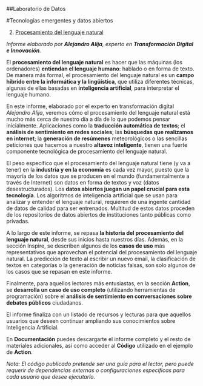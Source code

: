 ##Laboratorio de Datos

#Tecnologías emergentes y datos abiertos

2. [Procesamiento del lenguaje natural](https://datos.gob.es/es/documentacion/tecnologias-emergentes-y-datos-abiertos-procesamiento-del-lenguaje-natural)

*Informe elaborado por **Alejandro Alija**, experto en **Transformación Digital e Innovación**.*

El **procesamiento del lenguaje natural** es hacer que las máquinas (los ordenadores) **entiendan el lenguaje humano**: hablado o en forma de texto. De manera más formal, el procesamiento del lenguaje natural es un **campo híbrido entre la informática y la lingüística**, que utiliza diferentes técnicas, algunas de ellas basadas en **inteligencia artificial**, para interpretar el lenguaje humano.

En este informe, elaborado por el experto en transformación digital *Alejandro Alija*, veremos cómo el procesamiento del lenguaje natural está mucho más cerca de nuestro día a día de lo que podemos pensar inicialmente. Aplicaciones como la **traducción automática de textos**; el **análisis de sentimiento en redes sociales**; las **búsquedas que realizamos en internet**; la **generación de resúmenes** meteorológicos o las sencillas peticiones que hacemos a nuestro **altavoz inteligente**, tienen una fuerte componente tecnológica de procesamiento del lenguaje natural.

El peso específico que el procesamiento del lenguaje natural tiene (y va a tener) en la **industria y en la economía** es cada vez mayor, puesto que la mayoría de los datos que se producen en el mundo (fundamentalmente a través de Internet) son datos en forma de textos y voz (datos desestructurados). Los **datos abiertos juegan un papel crucial para esta tecnología**. Los algoritmos de inteligencia artificial que se usan para analizar y entender el lenguaje natural, requieren de una ingente cantidad de datos de calidad para ser entrenados. Multitud de estos datos proceden de los repositorios de datos abiertos de instituciones tanto públicas como privadas.

A lo largo de este informe, se repasa **la historia del procesamiento del lenguaje natural**, desde sus inicios hasta nuestros días. Además, en la sección Inspire, se describen algunos de los **casos de uso** más representativos que aprovechan el potencial del procesamiento del lenguaje natural. La predicción de texto al escribir un nuevo email, la clasificación de textos en categorías o la generación de noticias falsas, son solo algunos de los casos que se repasan en este informe.

Finalmente, para aquellos lectores más entusiastas, en la sección **Action**, se **desarrolla un caso de uso completo** (utilizando herramientas de programación) sobre el **análisis de sentimiento en conversaciones sobre debates públicos** ciudadanos.

El informe finaliza con un listado de recursos y lecturas para que aquellos usuarios que deseen continuar ampliando sus conocimientos sobre Inteligencia Artificial.

En **Documentación** puedes descargarte el informe completo y el resto de materiales adicionales, así como acceder al **Código** utilizado en el ejemplo de **Action**.

*Nota: El código publicado pretende ser una guía para el lector, pero puede requerir de dependencias externas o configuraciones específicas para cada usuario que desee ejecutarlo.​*
